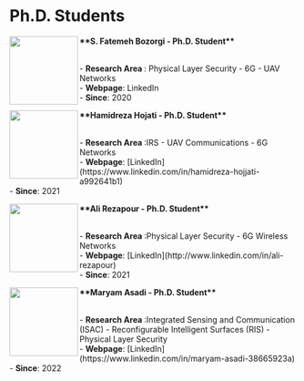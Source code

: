 # **Ph.D. Students**


<p>
  <img src="https://github.com/user-attachments/assets/3f0e89c7-f876-489b-ad7d-180885dc46f0" calss="circular-image" align="left" width="120" height="120"><span>  <p><b> **S. Fatemeh Bozorgi - Ph.D. Student**</b></p></span> 
    <br>  <span class="ban2"> - <b> Research Area </b>: Physical Layer Security - 6G - UAV Networks
     <br>  - <b>Webpage</b>: LinkedIn
    <br>  - <b>Since</b>: 2020  </span>
    </p>

<p>
  <img src="https://github.com/user-attachments/assets/caae526a-db29-415a-a286-5fbd36a38aef" align="left" width="120" height="120"><span>  <p><b> **Hamidreza Hojati - Ph.D. Student**</b></p></span> 
    <br>  <span class="ban2"> - <b> Research Area </b>:IRS - UAV Communications - 6G Networks  </a>
     <br>  - <b>Webpage</b>: [LinkedIn](https://www.linkedin.com/in/hamidreza-hojjati-a992641b1)</a>
    <br>  - <b>Since</b>: 2021  </a></span>
    </p>

<p>
  <img src="https://github.com/user-attachments/assets/be17bb53-8b33-4d5b-8936-e81fce60b93c" align="left" width="120" height="120"><span>  <p><b> **Ali Rezapour - Ph.D. Student**</b></p></span> 
    <br>  <span class="ban2"> - <b> Research Area </b>:Physical Layer Security - 6G Wireless Networks  </a>
     <br>  - <b>Webpage</b>: [LinkedIn](http://www.linkedin.com/in/ali-rezapour)</a>
    <br>  - <b>Since</b>: 2021  </a></span>
    </p>

<p>
  <img src="https://github.com/user-attachments/assets/e2734867-e269-4575-a92e-57dd611d68f6" align="left" width="120" height="120"><span>  <p><b> **Maryam Asadi - Ph.D. Student**</b></p></span> 
    <br>  <span class="ban2"> - <b> Research Area </b>:Integrated Sensing and Communication (ISAC) - Reconfigurable Intelligent Surfaces (RIS) - Physical Layer Security  </a>
     <br>  - <b>Webpage</b>: [LinkedIn](https://www.linkedin.com/in/maryam-asadi-38665923a)
    <br>  - <b>Since</b>: 2022 </span>
    </p>
    
